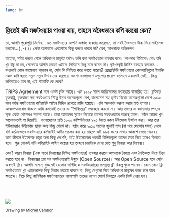 ```yaml
---
lang: bn
---
```





<h2>ফ্রিতেই যদি সফটওয়্যার পাওয়া যায়, তাহলে অবৈধভাবে কপি করবো কেন?</h2>

তা, আপনি পুরোপুরি নির্দোষ... যত সফটওয়্যার আপনি এপর্যন্ত ব্যবহার করেছেন, তা সবই বৈধভাবে টাকা দিয়ে লাইসেন্স করানো...( ;-) )। কেউ আপনাকে এব্যাপারে কিছু বলতে পারবে না? বেশ, আপনাকে অভিনন্দন। 

যাহোক, সত্যি বলতে গেলে অধিকাংশ মানুষই অবৈধ কপি করা সফটওয়্যার ব্যবহার করে। আপনার নীতিবোধ বোধ যদি খুব উচু না হয়, সেক্ষেত্রে আপনি হয়তো এটাকে সিরিয়াস কিছু মনে করেন না। দুই-নম্বুরী জিনিস ব্যবহার করছেন... কখনোই কোন ঝামেলায় পড়বেন না, সেটা কি নিশ্চিত করে বলতে পারেন? প্রোপ্রাইটরি সফটওয়্যার কোম্পানিগুলো ইদানিং নকল কপি ধরতে নতুন নতুন উপায় বের করছে। অবশ্য বাংলাদেশে এগুলোর প্রয়োগ বর্তমানে একদমই নেই... কিন্তু ভবিষ্যতেও হবে না, এই গ্যারান্টি কে দেবে? 

TRIPS Agreement বলে একটা চুক্তি আছে। এটা ১৯৯৫ সালে জাতিসঙ্ঘের মধ্যস্থতায় স্বাক্ষরিত হয়। চুক্তিতে যুক্তরাষ্ট্র, যুক্তরাজ্য সহ সফটওয়্যার শিল্পে উন্নত অনেকগুলো দেশ, বাংলাদেশ সহ তৃতীয় বিশ্বের অনেকগুলো দেশে ২০১৩ সাল পর্যন্ত সফটওয়্যার কপিরাইট আইন শিথিল রাখতে রাজি হয়েছে। এটা অনেকটা করুণা করার মত ব্যাপার। আত্মসম্মানবোধ থাকলে আমি কখনোই তাদের এ "শৈথিল্যের" সদ্ব্যবহার করবো না। আর তাদের এ বদান্যতার পেছনে সূক্ষ একটা কৌশলও অবশ্য আছে। তারা আমাদের সুযোগ দিয়েছে তাদের সফটওয়্যারে অভ্যস্থ হবার। ফাঁদে আমরা খুব ভালোভাবেই পা দিয়েছি। বাংলাদেশের প্রতি ১০০০ কম্পিউটারের ৯৯৫ টাতে নকল উইন্ডোজ ইন্সটল করা। আর তার ইউজাররাও উইন্ডোজ ছাড়া অন্য কিছু বোঝে না। হঠাৎ করে ২০১৩ সালের জুলাই মাস (বা পরে যেকোন সময়) থেকে যদি কঠোরভাবে সফটওয়্যার কপিরাইট আইন প্রচলন করা হয় তাহলে এই ৯৯৫ জনের মাথায় আকাশ ভেঙে পড়বে। তারা জীবনে উইন্ডোজ ছাড়া অন্য কিছু দেখেনি, তাই উইন্ডোজের পরবর্তী রিলিজগুলো তাদের টাকা দিয়ে হলেও কিনতে হবে। শুরু থেকেই যদি কপিরাইট আইন কঠোর হত তাহলে চারদিকে দেখা যেত শুধু লিনাক্স আর লিনাক্স।

কেন? কারন লিনাক্স (এবং সাথে লিনাক্সের বিভিন্ন সফটওয়্যার) ব্যবহার করলে আপনাকে বৈধতা এবং নৈতিকতা নিয়ে চিন্তা করতে হবে না। লিনাক্সের প্রায় সব সফটওয়্যারই উন্মুক্ত (Open Source)। আর Open Source হলে সেটা অবশ্যই ফ্রি। আপনি সামান্য খুজলেই যেকোন বাণিজ্যিক সফটওয়্যারের সমতুল্য ফ্রী বিকল্প খুজে পাবেন। কোন কোন ফ্রি সফটওয়্যারে খুব এ্যাডভান্সড কিছু ফিচার হয়তো থাকবে না, কিন্তু সেগুলো দিয়ে অধিকাংশ মানুষের কাজ চলে যাবে স্বচ্ছন্দে। নিচে কিছু বাণিজ্যিক সফটওয়্যারের পাশাপাশি তাদের ওপেন সোর্স বিকল্পের একটা লিস্ট দেয়া হল।

<?php

table_parser ("Yes", "No", "Commercial", "Open source", "Exists on 
Windows?");

?>

<br /><br>

<img src="Images/warez.png" />

<small>Drawing by <a href="http://michel.cambon.free.fr/ampere/salle1bis.htm">Michel Cambon</a></small>




